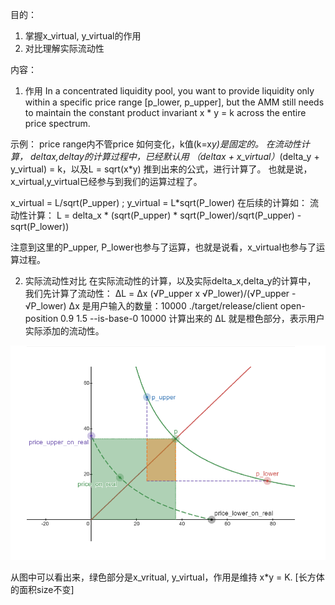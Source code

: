 目的：
1. 掌握x_virtual, y_virtual的作用
2. 对比理解实际流动性

内容：
1. 作用
In a concentrated liquidity pool, you want to provide liquidity only within a specific price range [p_lower, p_upper], but the AMM still needs to maintain the constant product invariant x * y = k across the entire price spectrum.


示例： price range内不管price 如何变化，k值(k=x*y)是固定的。
在流动性计算， deltax,deltay的计算过程中，已经默认用 （deltax + x_virtual）*(delta_y + y_virtual) = k，以及L =  sqrt(x*y) 推到出来的公式，进行计算了。 
也就是说，x_virtual,y_virtual已经参与到我们的运算过程了。 

x_virtual = L/sqrt(P_upper) ; y_virtual = L*sqrt(P_lower)
在后续的计算如： 
流动性计算： 
L = delta_x * (sqrt(P_upper) * sqrt(P_lower)/sqrt(P_upper) - sqrt(P_lower))

注意到这里的P_upper, P_lower也参与了运算，也就是说看，x_virtual也参与了运算过程。


2. 实际流动性对比
在实际流动性的计算，以及实际delta_x,delta_y的计算中，
我们先计算了流动性： ΔL = Δx (√P_upper x √P_lower)/(√P_upper - √P_lower)
Δx 是用户输入的数量：10000
./target/release/client open-position 0.9 1.5 --is-base-0 10000
计算出来的 ΔL 就是橙色部分，表示用户实际添加的流动性。  

![CLMM Diagram](clmm.png)


从图中可以看出来，绿色部分是x_vritual, y_virtual，作用是维持 x*y = K. [长方体的面积size不变]